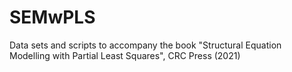 # SEMwPLS
Data sets and scripts to accompany the book "Structural Equation Modelling with Partial Least Squares", CRC Press (2021)
